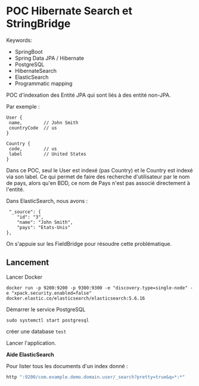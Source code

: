 # POC Hibernate Search et StringBridge

Keywords:
 * SpringBoot
 * Spring Data JPA / Hibernate
 * PostgreSQL
 * HibernateSearch
 * ElasticSearch
 * Programmatic mapping 

POC d'indexation des Entité JPA qui sont liés à des entité non-JPA.

Par exemple : 
```
User {
 name,        // John Smith
 countryCode  // us
}

Country {
 code,        // us
 label        // United States
}
```

Dans ce POC, seul le User est indexé (pas Country) et le Country est indexé via son label.
Ce qui permet de faire des recherche d'utilisateur par le nom de pays, alors qu'en BDD, ce nom de Pays n'est pas associé
directement à l'entité.

Dans ElasticSearch, nous avons : 
```
 "_source": {
    "id": "3",
    "name": "John Smith",
    "pays": "Etats-Unis"
},
```

On s'appuie sur les FieldBridge pour résoudre cette problématique. 


## Lancement

Lancer Docker
```
docker run -p 9200:9200 -p 9300:9300 -e "discovery.type=single-node" -e "xpack.security.enabled=false" docker.elastic.co/elasticsearch/elasticsearch:5.6.16
```

Démarrer le service PostgreSQL
```
sudo systemctl start postgresql
```

créer une database `test`

Lancer l'application.


**Aide ElasticSearch**

Pour lister tous les documents d'un index donné :
```bash
http ":9200/com.example.demo.domain.user/_search?pretty=true&q=*:*"
```


